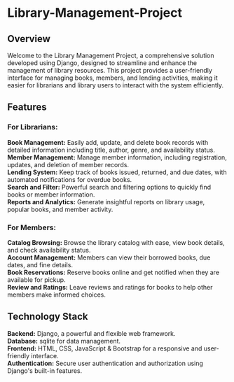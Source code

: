 # Library-Management-Project
## Overview
Welcome to the Library Management Project, a comprehensive solution developed using Django, designed to streamline and enhance the management of library resources. This project provides a user-friendly interface for managing books, members, and lending activities, making it easier for librarians and library users to interact with the system efficiently.
## Features
### For Librarians:
<b>Book Management:</b> Easily add, update, and delete book records with detailed information including title, author, genre, and availability status.<br>
<b>Member Management:</b> Manage member information, including registration, updates, and deletion of member records.<br>
<b>Lending System:</b> Keep track of books issued, returned, and due dates, with automated notifications for overdue books.<br>
<b>Search and Filter:</b> Powerful search and filtering options to quickly find books or member information.<br>
<b>Reports and Analytics:</b> Generate insightful reports on library usage, popular books, and member activity.<br>
### For Members:
<b>Catalog Browsing:</b> Browse the library catalog with ease, view book details, and check availability status.<br>
<b>Account Management:</b> Members can view their borrowed books, due dates, and fine details.<br>
<b>Book Reservations:</b> Reserve books online and get notified when they are available for pickup.<br>
<b>Review and Ratings:</b> Leave reviews and ratings for books to help other members make informed choices.<br>
## Technology Stack
<b>Backend:</b> Django, a powerful and flexible web framework.<br>
<b>Database:</b> sqlite for data management.<br>
<b>Frontend:</b> HTML, CSS, JavaScript & Bootstrap for a responsive and user-friendly interface.<br>
<b>Authentication:</b> Secure user authentication and authorization using Django's built-in features.<br>
